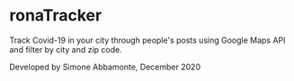 # ronaTracker
Track Covid-19 in your city through people's posts using Google Maps API and filter by city and zip code.

Developed by Simone Abbamonte, December 2020
